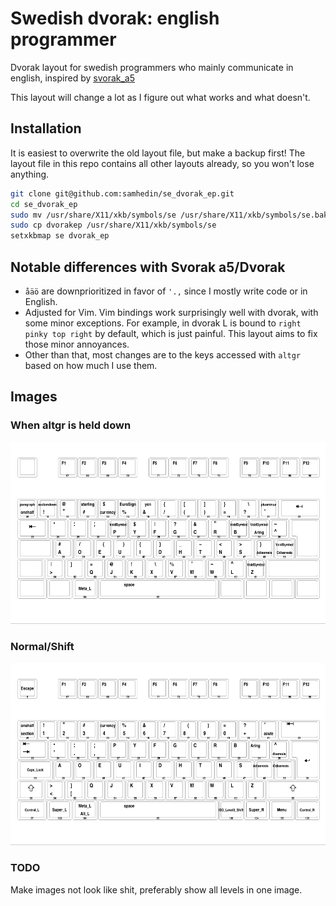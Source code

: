 # Swedish dvorak: english programmer
Dvorak layout for swedish programmers who mainly communicate in english, inspired by [svorak_a5](http://aoeu.info/s/dvorak/svorak)

This layout will change a lot as I figure out what works and what doesn't.
## Installation
It is easiest to overwrite the old layout file, but make a backup first! The layout file in this repo contains all other layouts already, so you won't lose anything.
``` bash
git clone git@github.com:samhedin/se_dvorak_ep.git
cd se_dvorak_ep
sudo mv /usr/share/X11/xkb/symbols/se /usr/share/X11/xkb/symbols/se.bak
sudo cp dvorakep /usr/share/X11/xkb/symbols/se
setxkbmap se dvorak_ep
```

## Notable differences with Svorak a5/Dvorak
- `åäö` are downprioritized in favor of `'.,` since I mostly write code or in English.
- Adjusted for Vim. Vim bindings work surprisingly well with dvorak, with some minor exceptions. For example, in dvorak L is bound to `right pinky top right` by default, which is just painful. This layout aims to fix those minor annoyances.
- Other than that, most changes are to the keys accessed with `altgr` based on how much I use them.
## Images
### When altgr is held down
![Layout l2](img/layout2.png "l2 layout")

### Normal/Shift
![Layout l1](img/layout1.png "l1 layout")

### TODO
Make images not look like shit, preferably show all levels in one image.